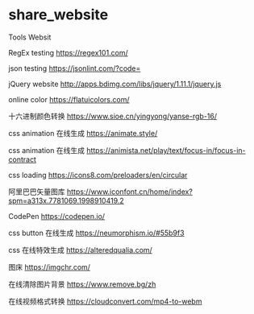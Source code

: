 # share_website
Tools Websit

RegEx testing https://regex101.com/

json testing https://jsonlint.com/?code=

jQuery website http://apps.bdimg.com/libs/jquery/1.11.1/jquery.js

online color https://flatuicolors.com/

十六进制颜色转换 https://www.sioe.cn/yingyong/yanse-rgb-16/

css animation 在线生成 https://animate.style/

css animation 在线生成 https://animista.net/play/text/focus-in/focus-in-contract

css loading https://icons8.com/preloaders/en/circular

阿里巴巴矢量图库 https://www.iconfont.cn/home/index?spm=a313x.7781069.1998910419.2

CodePen https://codepen.io/

css button 在线生成 https://neumorphism.io/#55b9f3

css 在线特效生成 https://alteredqualia.com/

图床 https://imgchr.com/

在线清除图片背景 https://www.remove.bg/zh

在线视频格式转换 https://cloudconvert.com/mp4-to-webm
